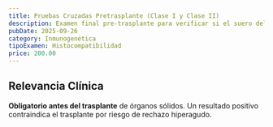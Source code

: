 ```yaml
---
title: Pruebas Cruzadas Pretrasplante (Clase I y Clase II)
description: Examen final pre-trasplante para verificar si el suero del receptor contiene anticuerpos que reaccionan contra las células del donante.
pubDate: 2025-09-26
category: Inmunogenética
tipoExamen: Histocompatibilidad
price: 200.00
---
```


## Relevancia Clínica
**Obligatorio antes del trasplante** de órganos sólidos. Un resultado positivo contraindica el trasplante por riesgo de rechazo hiperagudo.